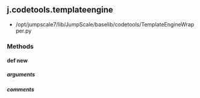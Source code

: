 ## j.codetools.templateengine

- /opt/jumpscale7/lib/JumpScale/baselib/codetools/TemplateEngineWrapper.py

### Methods

#### def new 
##### arguments

##### comments

